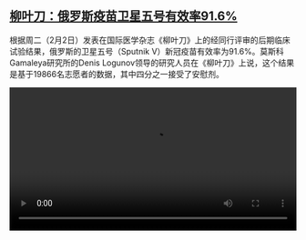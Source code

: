 <!--1612345965000-->
[柳叶刀：俄罗斯疫苗卫星五号有效率91.6%](https://www.dw.com/zh/%E6%9F%B3%E5%8F%B6%E5%88%80%EF%BC%9A%E4%BF%84%E7%BD%97%E6%96%AF%E7%96%AB%E8%8B%97%E5%8D%AB%E6%98%9F%E4%BA%94%E5%8F%B7%E6%9C%89%E6%95%88%E7%8E%8791.6%/a-56438493)
------

<p>根据周二（2月2日）发表在国际医学杂志《柳叶刀》上的经同行评审的后期临床试验结果，俄罗斯的卫星五号（Sputnik V）新冠疫苗有效率为91.6%。莫斯科Gamaleya研究所的Denis Logunov领导的研究人员在《柳叶刀》上说，这个结果是基于19866名志愿者的数据，其中四分之一接受了安慰剂。</small></p><video src="https://tvdownloaddw-a.akamaihd.net/dwtv_video/flv/vdt_zh/2021/bchi210203_001_afb3erussia_0203_sd_sor.mp4" controls style="width:100%"></video>
